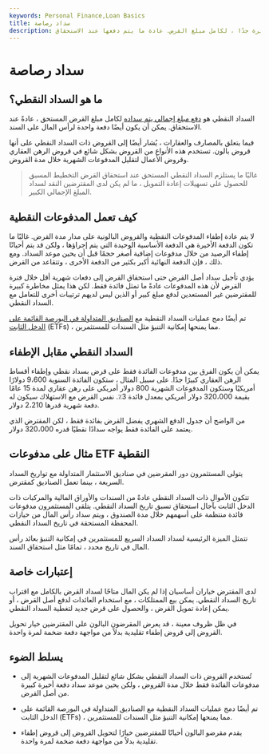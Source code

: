 ```yaml
---
keywords: Personal Finance,Loan Basics
title: سداد رصاصة
description: السداد النقطي عبارة عن دفعة دفعة واحدة ، عادةً ما تكون كبيرة جدًا ، لكامل مبلغ القرض. عادة ما يتم دفعها عند الاستحقاق.
---
```


# سداد رصاصة
## ما هو السداد النقطي؟

السداد النقطي هو [دفع مبلغ إجمالي يتم سداده](/lump-sum-payment) لكامل مبلغ القرض المستحق ، عادةً عند الاستحقاق. يمكن أن يكون أيضًا دفعة واحدة لرأس المال على السند.

فيما يتعلق بالمصارف والعقارات ، يُشار أيضًا إلى القروض ذات السداد النقطي على أنها قروض بالون. تستخدم هذه الأنواع من القروض بشكل شائع في قروض الرهن العقاري وقروض الأعمال لتقليل المدفوعات الشهرية خلال مدة القروض.

> غالبًا ما يستلزم السداد النقطي المستحق عند استحقاق القرض التخطيط المسبق للحصول على تسهيلات إعادة التمويل ، ما لم يكن لدى المقترضين النقد لسداد المبلغ الإجمالي الكبير.

>

## كيف تعمل المدفوعات النقطية

لا يتم عادة إطفاء المدفوعات النقطية والقروض البالونية على مدار مدة القرض. غالبًا ما تكون الدفعة الأخيرة هي الدفعة الأساسية الوحيدة التي يتم إجراؤها ، ولكن قد يتم أحيانًا إطفاء الرصيد من خلال مدفوعات إضافية أصغر حجمًا قبل أن يحين موعد السداد. ومع ذلك ، فإن الدفعة النهائية أكبر بكثير من الدفعة الأخرى ، وتتقاعد من القرض.

يؤدي تأجيل سداد أصل القرض حتى استحقاق القرض إلى دفعات شهرية أقل خلال فترة القرض لأن هذه المدفوعات عادةً ما تمثل فائدة فقط. لكن هذا يمثل مخاطرة كبيرة للمقترضين غير المستعدين لدفع مبلغ كبير أو الذين ليس لديهم ترتيبات أخرى للتعامل مع السداد النقطي.

تم أيضًا دمج عمليات السداد النقطية مع [الصناديق المتداولة في البورصة القائمة على الدخل الثابت](/bond-etf) (ETFs) ، مما يمنحها إمكانية التنبؤ مثل السندات للمستثمرين.

## السداد النقطي مقابل الإطفاء

يمكن أن يكون الفرق بين مدفوعات الفائدة فقط على قرض بسداد نقطي وإطفاء أقساط الرهن العقاري كبيرًا جدًا. على سبيل المثال ، ستكون الفائدة السنوية 9،600 دولارًا أمريكيًا وستكون المدفوعات الشهرية 800 دولار أمريكي على رهن عقاري لمدة 15 عامًا بقيمة 320،000 دولار أمريكي بمعدل فائدة 3٪. نفس القرض مع الاستهلاك سيكون له دفعة شهرية قدرها 2،210 دولار.

من الواضح أن جدول الدفع الشهري يفضل القرض بفائدة فقط ، لكن المقترض الذي يعتمد على الفائدة فقط يواجه سدادًا نقطيًا قدره 320،000 دولار.

## مثال على مدفوعات ETF النقطية

يتولى المستثمرون دور المقرضين في صناديق الاستثمار المتداولة مع تواريخ السداد السريعة ، بينما تعمل الصناديق كمقترض.

تتكون الأموال ذات السداد النقطي عادةً من السندات والأوراق المالية والمركبات ذات الدخل الثابت بآجال استحقاق تسبق تاريخ السداد النقطي. يتلقى المستثمرون مدفوعات فائدة منتظمة على أسهمهم خلال مدة الصندوق ، ويتم سداد رأس المال من حيازات المحفظة المستحقة في تاريخ السداد النقطي.

تتمثل الميزة الرئيسية لسداد السداد السريع للمستثمرين في إمكانية التنبؤ بعائد رأس المال في تاريخ محدد ، تمامًا مثل استحقاق السند.

## إعتبارات خاصة

لدى المقترض خياران أساسيان إذا لم يكن المال متاحًا لسداد القرض بالكامل مع اقتراب تاريخ السداد النقطي. يمكن بيع الممتلكات ، مع استخدام العائدات لدفع أصل القرض ، أو يمكن إعادة تمويل القرض ، والحصول على قرض جديد لتغطية السداد النقطي.

في ظل ظروف معينة ، قد يعرض المقرضون البالون على المقترضين خيار تحويل القروض إلى قروض إطفاء تقليدية بدلاً من مواجهة دفعة ضخمة لمرة واحدة.

## يسلط الضوء

- تُستخدم القروض ذات السداد النقطي بشكل شائع لتقليل المدفوعات الشهرية إلى مدفوعات الفائدة فقط خلال مدة القروض ، ولكن يحين موعد سداد دفعة أخيرة كبيرة من أصل القرض.

- تم أيضًا دمج عمليات السداد النقطية مع الصناديق المتداولة في البورصة القائمة على الدخل الثابت (ETFs) ، مما يمنحها إمكانية التنبؤ مثل السندات للمستثمرين.

- يقدم مقرضو البالون أحيانًا للمقترضين خيارًا لتحويل القروض إلى قروض إطفاء تقليدية بدلاً من مواجهة دفعة ضخمة لمرة واحدة.

